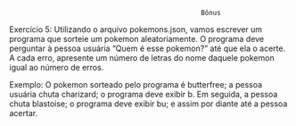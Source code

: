                                                     Bônus

Exercício 5: Utilizando o arquivo pokemons.json, vamos escrever um programa que sorteie um pokemon aleatoriamente. O programa deve perguntar à pessoa usuária “Quem é esse pokemon?” até que ela o acerte. A cada erro, apresente um número de letras do nome daquele pokemon igual ao número de erros.

Exemplo: O pokemon sorteado pelo programa é butterfree; a pessoa usuária chuta charizard; o programa deve exibir b. Em seguida, a pessoa chuta blastoise; o programa deve exibir bu; e assim por diante até a pessoa acertar.